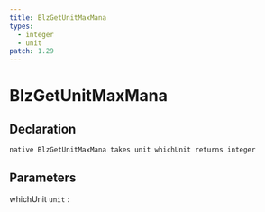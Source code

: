 ```yaml
---
title: BlzGetUnitMaxMana
types:
  - integer
  - unit
patch: 1.29
---
```


# BlzGetUnitMaxMana

## Declaration

```jass
native BlzGetUnitMaxMana takes unit whichUnit returns integer
```

## Parameters
whichUnit `unit`
: 
